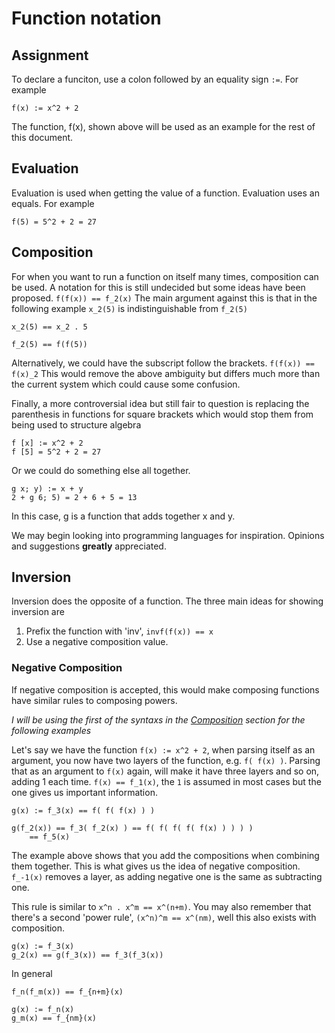 # Function notation

## Assignment
To declare a funciton, use a colon followed by an equality sign `:=`. For example

`f(x) := x^2 + 2`

The function, f(x), shown above will be used as an example for the rest of this document.

## Evaluation
Evaluation is used when getting the value of a function. Evaluation uses an equals. For example

`f(5) = 5^2 + 2 = 27`

## Composition
For when you want to run a function on itself many times, composition can be used. A notation for this is still undecided but some ideas have been proposed.
```f(f(x)) == f_2(x)```
The main argument against this is that in the following example `x_2(5)` is indistinguishable from `f_2(5)`
```
x_2(5) == x_2 . 5

f_2(5) == f(f(5))
```

Alternatively, we could have the subscript follow the brackets. 
```f(f(x)) == f(x)_2```
This would remove the above ambiguity but differs much more than the current system which could cause some confusion.

Finally, a more controversial idea but still fair to question is replacing the parenthesis in functions for square brackets which would stop them from being used to structure algebra
```
f [x] := x^2 + 2
f [5] = 5^2 + 2 = 27
```

Or we could do something else all together.
```
g x; y) := x + y
2 + g 6; 5) = 2 + 6 + 5 = 13
```
In this case, g is a function that adds together x and y. 

We may begin looking into programming languages for inspiration. Opinions and suggestions **greatly** appreciated.

## Inversion
Inversion does the opposite of a function. The three main ideas for showing inversion are

1.	Prefix the function with 'inv', `invf(f(x)) == x`
2.	Use a negative composition value. 

### Negative Composition
If negative composition is accepted, this would make composing functions have similar rules to composing powers. 

*I will be using the first of the syntaxs in the [Composition](#composition) section for the following examples*

Let's say we have the function `f(x) := x^2 + 2`, when parsing itself as an argument, you now have two layers of the function, e.g. `f( f(x) )`. Parsing that as an argument to `f(x)` again, will make it have three layers and so on, adding 1 each time. `f(x) == f_1(x)`, the `1` is assumed in most cases but the one gives us important information. 
```
g(x) := f_3(x) == f( f( f(x) ) )

g(f_2(x)) == f_3( f_2(x) ) == f( f( f( f( f(x) ) ) ) )
	== f_5(x)
```
The example above shows that you add the compositions when combining them together. This is what gives us the idea of negative composition. `f_-1(x)` removes a layer, as adding negative one is the same as subtracting one.

This rule is similar to `x^n . x^m == x^(n+m)`. You may also remember that there's a second 'power rule', `(x^n)^m == x^(nm)`, well this also exists with composition.
```
g(x) := f_3(x)
g_2(x) == g(f_3(x)) == f_3(f_3(x))
```

In general
```
f_n(f_m(x)) == f_{n+m}(x)

g(x) := f_n(x)
g_m(x) == f_{nm}(x)
```
